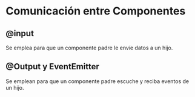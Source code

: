 # Comunicación entre Componentes

## @input

Se emplea para que un componente padre le envíe datos a un hijo.

## @Output y EventEmitter

Se emplean para que un componente padre escuche y reciba eventos de un hijo.
